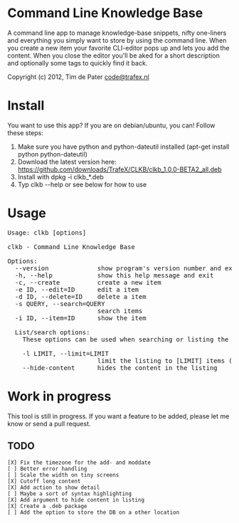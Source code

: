 Command Line Knowledge Base
===========================
A command line app to manage knowledge-base snippets, nifty one-liners and everything you simply want to store by using the command line.
When you create a new item your favorite CLI-editor pops up and lets you add the content. When you close the editor you'll be aked for a short description and optionally some tags to quickly find it back.


Copyright (c) 2012, Tim de Pater <code@trafex.nl>


Install
=======
You want to use this app? If you are on debian/ubuntu, you can!
Follow these steps:

1. Make sure you have python and python-dateutil installed (apt-get install python python-dateutil)
2. Download the latest version here: <https://github.com/downloads/TrafeX/CLKB/clkb_1.0.0-BETA2_all.deb>
3. Install with dpkg -i clkb_*.deb
4. Typ clkb --help or see below for how to use

Usage
=====

<pre>
Usage: clkb [options]

clkb - Command Line Knowledge Base

Options:
  --version             show program's version number and exit
  -h, --help            show this help message and exit
  -c, --create          create a new item
  -e ID, --edit=ID      edit a item
  -d ID, --delete=ID    delete a item
  -s QUERY, --search=QUERY
                        search items
  -i ID, --item=ID      show the item

  List/search options:
    These options can be used when searching or listing the items

    -l LIMIT, --limit=LIMIT
                        limit the listing to [LIMIT] items (default 50)
    --hide-content      hides the content in the listing
</pre>

Work in progress
================
This tool is still in progress. If you want a feature to be added, please let me know or send a pull request.

TODO
----
    [X] Fix the timezone for the add- and moddate
    [ ] Better error handling
    [ ] Scale the width on tiny screens
    [X] Cutoff long content
    [X] Add action to show detail
    [ ] Maybe a sort of syntax highlighting
    [X] Add argument to hide content in listing
    [X] Create a .deb package
    [ ] Add the option to store the DB on a other location
